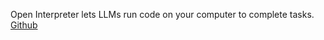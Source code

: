 Open Interpreter lets LLMs run code on your computer to complete tasks.
[Github](https://github.com/KillianLucas/open-interpreter/)
